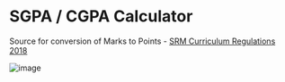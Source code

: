 # SGPA / CGPA Calculator

Source for conversion of Marks to Points - [SRM Curriculum Regulations 2018](https://webstor.srmist.edu.in/web_assets/downloads/2020/btech-curricula-reg-2018.pdf)

![image](https://user-images.githubusercontent.com/85370840/183401311-249537a7-2bc3-47c9-aeff-e234d12df491.png)
